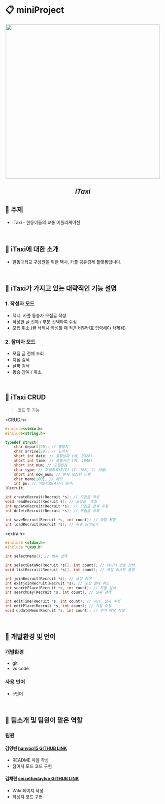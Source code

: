 # 📋 miniProject

<div align="center"> 

<img src="https://user-images.githubusercontent.com/130302221/236679887-e07f2804-ddea-450a-aee1-2f6a0b3f2dbb.png" height="500" width="500">
 
  ## *iTaxi*  
</div>
  
## 🚖 주제
 - iTaxi - 한동이들의 교통 어플리케이션

<br/>

## 🚖 iTaxi에 대한 소개
  - 한동대학교 구성원을 위한 택시, 카풀 공유경제 플랫폼입니다.

<br/>
  
##  🚖 iTaxi가 가지고 있는 대략적인 기능 설명
### 1.  작성자 모드  
  - 택시, 카풀 동승자 모집글 작성
  - 작성한 글 전체 / 부분 선택하여 수정
  - 모집 취소 (글 삭제시 작성할 때 적은 비밀번호 입력해야 삭제됨)
### 2.  참여자 모드
  - 모집 글 전체 조회
  - 지점 검색
  - 날짜 검색
  - 동승 참여 / 취소

<br/>

## 🚖 iTaxi CRUD
> 코드 및 기능  
  
<CRUD.h>
```c
#include<stdio.h>
#include<string.h>

typedef struct{
	char depart[20]; // 출발지
	char arrive[20]; // 도착지
	short int date; // 출발날짜 (예, 0326)
	short int time; // 출발시간 (예, 1940)
	short int num; // 모집인원
	char type; // 모집종류(T/C) (T: 택시, C: 카풀)
	short int now_num; // 현재 모집된 인원
	char memo[100]; // 메모
	int pw; // 비밀번호(4자리 숫자)
}Recruit;

int createRecruit(Recruit *s); // 모집글 작성
void readRecruit(Recruit s); // 모집글  조회
int updateRecruit(Recruit *s); // 모집글 전체 수정
int deleteRecruit(Recruit *s); // 모집글 삭제

int saveRecruit(Recruit *s, int count); // 파일 저장
int loadRecruit(Recruit *s); // 파일 읽어오기

```
<extra.h>
```c
#include <stdio.h>
#include "CRUD.h"

int selectMenu(); // 메뉴 선택

int selectDataNo(Recruit *s[], int count); // 데이터 번호 선택
void listRecruit(Recruit *s[], int count); // 모집 리스트 출력

int joinRecruit(Recruit *s); // 모집 참여
int exitjoinRecruit(Recruit *s); // 모집 참여 취소 
int searchPlace(Recruit *s, int count); // 지점 검색
int searchDay(Recruit *s, int count); // 날짜 검색

int editTime(Recruit *s, int count); // 시간, 날짜 수정
int editPlace(Recruit *s, int count); // 지점 수정
void updateMemo(Recruit *s, int count); // 추가 메모 작성

```

<br/>

## 🚖 개발환경 및 언어
### 개발환경
  - git 
  - vs code
### 사용 언어
  - c언어

<br/>

## 🚖 팀소개 및 팀원이 맡은 역할
### 팀원
 #### 김영빈 [hanyoq15 GITHUB LINK](https://github.com/hanyoq15)
  - README 파일 작성
  - 참여자 모드 코드 구현

#### 김채린 [seizethedaylyn GITHUB LINK](https://github.com/seizethedaylyn)
 - Wiki 페이지 작성
 - 작성자  코드 구현

<!--
<p align="center"><img src="" height="" width=""></p>
-->
